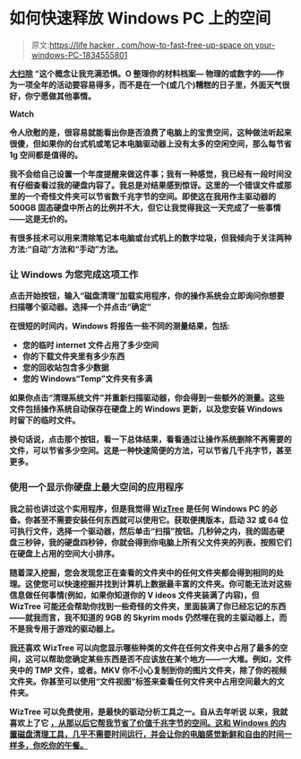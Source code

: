 # 如何快速释放 Windows PC 上的空间

> 原文:[https://life hacker . com/how-to-fast-free-up-space on your-windows-PC-1834555801](https://lifehacker.com/how-to-quickly-free-up-space-on-your-windows-pc-1834555801)

**[大扫除](https://lifehacker.com/c/spring-cleaning-week?_ga=2.173958499.1940509479.1557157607-1723114163.1524514905) “这个概念让我充满恐惧。O 整理你的材料档案— 物理的或数字的——作为一项全年的活动要容易得多，而不是在一个(或几个)糟糕的日子里，外面天气很好，你宁愿做其他事情。**

**Watch**

**令人欣慰的是，很容易就能看出你是否浪费了电脑上的宝贵空间，这种做法听起来很傻，但如果你的台式机或笔记本电脑驱动器上没有太多的空闲空间，那么每节省 1g 空间都是值得的。**

**我不会给自己设置一个年度提醒来做这件事；我有一种感觉，我已经有一段时间没有仔细查看过我的硬盘内容了。我总是对结果感到惊讶。这里的一个错误文件或那里的一个奇怪文件夹可以节省数千兆字节的空间。即使这在我用作主驱动器的 500GB 固态硬盘中所占的比例并不大，但它让我觉得我这一天完成了一些事情——这是无价的。**

**有很多技术可以用来清除笔记本电脑或台式机上的数字垃圾，但我倾向于关注两种方法:“自动”方法和“手动”方法。**

### **让 Windows 为您完成这项工作**

**点击开始按钮，输入“磁盘清理”加载实用程序，你的操作系统会立即询问你想要扫描哪个驱动器。选择一个并点击“确定”**

**在很短的时间内，Windows 将报告一些不同的测量结果，包括:**

*   **您的临时 internet 文件占用了多少空间**
*   **你的下载文件夹里有多少东西**
*   **您的回收站包含多少数据**
*   **您的 Windows“Temp”文件夹有多满**

**如果你点击“清理系统文件”并重新扫描驱动器，你会得到一些额外的测量。这些文件包括操作系统自动保存在硬盘上的 Windows 更新，以及您安装 Windows 时留下的临时文件。**

**换句话说，点击那个按钮，看一下总体结果，看看通过让操作系统删除不再需要的文件，可以节省多少空间。这是一种快速简便的方法，可以节省几千兆字节，甚至更多。**

### **使用一个显示你硬盘上最大空间的应用程序**

**我之前也讲过这个实用程序，但是我觉得 [**WizTree**](https://antibody-software.com/web/software/software/wiztree-finds-the-files-and-folders-using-the-most-disk-space-on-your-hard-drive/) 是任何 Windows PC 的必备。你甚至不需要安装任何东西就可以使用它。获取便携版本，启动 32 或 64 位可执行文件，选择一个驱动器，然后单击“扫描”按钮。几秒钟之内，我的固态硬盘三秒钟，我的硬盘四秒钟，你就会得到你电脑上所有父文件夹的列表，按照它们在硬盘上占用的空间大小排序。**

**随着深入挖掘，您会发现您正在查看的文件夹中的任何文件夹都会得到相同的处理。这使您可以快速挖掘并找到计算机上数据最丰富的文件夹。你可能无法对这些信息做任何事情(例如，如果你知道你的 V ideos 文件夹装满了内容)，但 WizTree 可能还会帮助你找到一些奇怪的文件夹，里面装满了你已经忘记的东西——就我而言，我不知道的 9GB 的 Skyrim mods 仍然埋在我的主驱动器上，而不是我专用于游戏的驱动器上。**

**我还喜欢 WizTree 可以向您显示哪些种类的文件在任何文件夹中占用了最多的空间，这可以帮助您确定某些东西是否不应该放在某个地方——一大堆。例如，文件夹中的 TMP 文件，或者。MKV 你不小心复制到你的图片文件夹，除了你的视频文件夹。你甚至可以使用“文件视图”标签来查看任何文件夹中占用空间最大的文件夹。**

**WizTree 可以免费使用，是最快的驱动分析工具之一。自从去年听说 以来，我就喜欢上了它 [，从那以后它帮我节省了价值千兆字节的空间。这和 Windows 的内置磁盘清理工具，几乎不需要时间运行，并会让你的电脑感觉新鲜和自由的时间一样多，你吃你的午餐。](https://lifehacker.com/find-out-whats-taking-up-space-on-your-windows-computer-1826717296)**